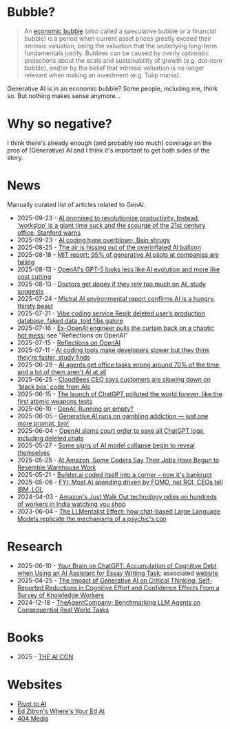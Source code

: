 # Bubble?

> An [economic bubble](https://en.wikipedia.org/wiki/Economic_bubble) (also called a speculative bubble or a financial bubble) is a period when current asset prices greatly exceed their intrinsic valuation, being the valuation that the underlying long-term fundamentals justify. Bubbles can be caused by overly optimistic projections about the scale and sustainability of growth (e.g. dot-com bubble), and/or by the belief that intrinsic valuation is no longer relevant when making an investment (e.g. Tulip mania).

Generative AI is in an economic bubble? Some people, including me, think so. But nothing makes sense anymore...

# Why so negative?

I think there's already enough (and probably too much) coverage on the pros of (Generative) AI and I think it's important to get both sides of the story.

# News

Manually curated list of articles related to GenAI.

* 2025-09-23 - [AI promised to revolutionize productivity. Instead, ‘workslop’ is a giant time suck and the scourge of the 21st century office, Stanford warns](https://fortune.com/2025/09/23/ai-workslop-workshop-workplace-communication/)
* 2025-09-23 - [AI coding hype overblown, Bain shrugs](https://www.theregister.com/2025/09/23/developers_genai_little_productivity_gains/)
* 2025-08-25 - [The air is hissing out of the overinflated AI balloon](https://www.theregister.com/2025/08/25/overinflated_ai_balloon/)
* 2025-08-18 - [MIT report: 95% of generative AI pilots at companies are failing](https://fortune.com/2025/08/18/mit-report-95-percent-generative-ai-pilots-at-companies-failing-cfo/)
* 2025-08-13 - [OpenAI's GPT-5 looks less like AI evolution and more like cost cutting](https://www.theregister.com/2025/08/13/gpt_5_cost_cutting/)
* 2025-08-13 - [Doctors get dopey if they rely too much on AI, study suggests](https://www.theregister.com/2025/08/13/doctors_risk_being_deskilled_by_rely_on_ai/)
* 2025-07-24 - [Mistral AI environmental report confirms AI is a hungry, thirsty beast](https://www.theregister.com/2025/07/24/mistral_environmental_report_ai_cost/)
* 2025-07-21 - [Vibe coding service Replit deleted user’s production database, faked data, told fibs galore](https://www.theregister.com/2025/07/21/replit_saastr_vibe_coding_incident/)
* 2025-07-16 - [Ex-OpenAI engineer pulls the curtain back on a chaotic hot mess](https://www.theregister.com/2025/07/16/exopenai_engineers/); see "Reflections on OpenAI"
* 2025-07-15 - [Reflections on OpenAI](https://calv.info/openai-reflections)
* 2025-07-11 - [AI coding tools make developers slower but they think they're faster, study finds](https://www.theregister.com/2025/07/11/ai_code_tools_slow_down/)
* 2025-06-29 - [AI agents get office tasks wrong around 70% of the time, and a lot of them aren't AI at all](https://www.theregister.com/2025/06/29/ai_agents_fail_a_lot/)
* 2025-06-25 - [CloudBees CEO says customers are slowing down on 'black box' code from AIs](https://www.theregister.com/2025/06/25/cloudbees_ceo_interview_ai)
* 2025-06-15 - [The launch of ChatGPT polluted the world forever, like the first atomic weapons tests](https://www.theregister.com/2025/06/15/ai_model_collapse_pollution/)
* 2025-06-10 - [GenAI: Running on empty?](https://www.sap.com/australia/blogs/genai-running-on-empty)
* 2025-06-05 - [Generative AI runs on gambling addiction — just one more prompt, bro!](https://pivot-to-ai.com/2025/06/05/generative-ai-runs-on-gambling-addiction-just-one-more-prompt-bro/)
* 2025-06-04 - [OpenAI slams court order to save all ChatGPT logs, including deleted chats](https://arstechnica.com/tech-policy/2025/06/openai-says-court-forcing-it-to-save-all-chatgpt-logs-is-a-privacy-nightmare/)
* 2025-05-27 - [Some signs of AI model collapse begin to reveal themselves](https://www.theregister.com/2025/05/27/opinion_column_ai_model_collapse/)
* 2025-05-25 - [At Amazon, Some Coders Say Their Jobs Have Begun to Resemble Warehouse Work](https://archive.is/9V58J)
* 2025-05-21 - [Builder.ai coded itself into a corner – now it's bankrupt](https://www.theregister.com/2025/05/21/builderai_insolvency/)
* 2025-05-06 - [FYI: Most AI spending driven by FOMO, not ROI, CEOs tell IBM, LOL](https://www.theregister.com/2025/05/06/ibm_ai_investments/)
* 2024-04-03 - [Amazon's Just Walk Out technology relies on hundreds of workers in India watching you shop](https://www.businessinsider.com/amazons-just-walk-out-actually-1-000-people-in-india-2024-4)
* 2023-06-04 - [The LLMentalist Effect: how chat-based Large Language Models replicate the mechanisms of a psychic's con](https://softwarecrisis.dev/letters/llmentalist/)

# Research

* 2025-06-10 - [Your Brain on ChatGPT: Accumulation of Cognitive Debt when Using an AI Assistant for Essay Writing Task](https://arxiv.org/abs/2506.08872); associated [website](https://www.brainonllm.com/)
* 2025-04-25 - [The Impact of Generative AI on Critical Thinking: Self-Reported Reductions in Cognitive Effort and Confidence Effects From a Survey of Knowledge Workers](https://dl.acm.org/doi/10.1145/3706598.3713778)
* 2024-12-18 - [TheAgentCompany: Benchmarking LLM Agents on Consequential Real World Tasks](https://arxiv.org/abs/2412.14161)

# Books

* 2025 - [THE AI CON](https://thecon.ai/)

# Websites

* [Pivot to AI](https://pivot-to-ai.com/)
* [Ed Zitron's Where's Your Ed At](https://www.wheresyoured.at/)
* [404 Media](https://www.404media.co/)
